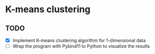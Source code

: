 # K-means clustering

## TODO

- [x] Implement K-means clustering algorithm for 1-dimensional data
- [ ] Wrap the program with Pybind11 to Python to visualize the results
